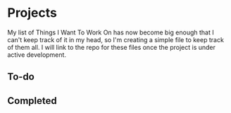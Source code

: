 # Projects

My list of Things I Want To Work On has now become big enough that I can't keep track of it in my head, so I'm creating a simple file to keep track of them all. I will link to the repo for these files once the project is under active development.

## To-do

## Completed
